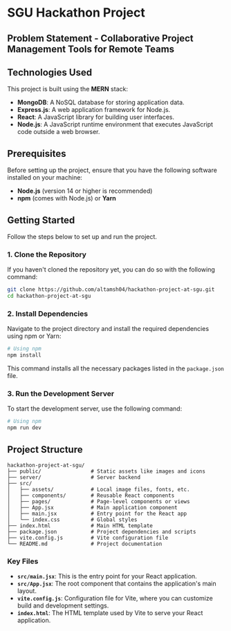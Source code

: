 # SGU Hackathon Project

## Problem Statement - Collaborative Project Management Tools for Remote Teams 

## Technologies Used

This project is built using the **MERN** stack:

- **MongoDB**: A NoSQL database for storing application data.
- **Express.js**: A web application framework for Node.js.
- **React**: A JavaScript library for building user interfaces.
- **Node.js**: A JavaScript runtime environment that executes JavaScript code outside a web browser.

## Prerequisites

Before setting up the project, ensure that you have the following software installed on your machine:

- **Node.js** (version 14 or higher is recommended)
- **npm** (comes with Node.js) or **Yarn**

## Getting Started

Follow the steps below to set up and run the project.

### 1. Clone the Repository

If you haven't cloned the repository yet, you can do so with the following command:

```bash
git clone https://github.com/altamsh04/hackathon-project-at-sgu.git
cd hackathon-project-at-sgu
```

### 2. Install Dependencies

Navigate to the project directory and install the required dependencies using npm or Yarn:

```bash
# Using npm
npm install
```

This command installs all the necessary packages listed in the `package.json` file.

### 3. Run the Development Server

To start the development server, use the following command:

```bash
# Using npm
npm run dev
```


## Project Structure

```
hackathon-project-at-sgu/
├── public/                # Static assets like images and icons
├── server/                # Server backend
├── src/
│   ├── assets/            # Local image files, fonts, etc.
│   ├── components/        # Reusable React components
│   ├── pages/             # Page-level components or views
│   ├── App.jsx            # Main application component
│   ├── main.jsx           # Entry point for the React app
│   └── index.css          # Global styles
├── index.html             # Main HTML template
├── package.json           # Project dependencies and scripts
├── vite.config.js         # Vite configuration file
└── README.md              # Project documentation
```

### Key Files

- **`src/main.jsx`**: This is the entry point for your React application.
- **`src/App.jsx`**: The root component that contains the application's main layout.
- **`vite.config.js`**: Configuration file for Vite, where you can customize build and development settings.
- **`index.html`**: The HTML template used by Vite to serve your React application.
